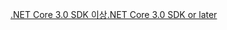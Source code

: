 [<span data-ttu-id="6e309-101">.NET Core 3.0 SDK 이상</span><span class="sxs-lookup"><span data-stu-id="6e309-101">.NET Core 3.0 SDK or later</span></span>](https://dotnet.microsoft.com/download/dotnet-core/3.0)
